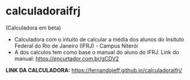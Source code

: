 # calculadoraifrj
(Calculadora em beta)
- Calculadora com o intuito de calcular a média dos alunos do Insituto Federal do Rio de Janeiro (IFRJ) - Campus Niterói
- A dos calculos tem como base o manual do aluno do IFRJ. Link do manual: https://encurtador.com.br/gCDV2

**LINK DA CALCULADORA:** https://fernandojeff.github.io/calculadoraifrj/
